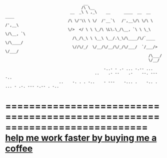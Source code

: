                                        __                                      
                                      /\ \__                                   
                                 __  _\ \ ,_\    __      ____  __  __    ____  
                                /\ \/'\\ \ \/  /'__`\   /',__\/\ \/\ \  /',__\ 
                                \/>  </ \ \ \_/\ \L\.\_/\__, `\ \ \_\ \/\__, `\
                                  /\_/\_\ \ \__\ \__/.\_\/\____/\/`____ \/\____/
                                  \//\/_/  \/__/\/__/\/_/\/___/  `/___/> \/___/ 
                                                                    /\___/      
                                                                    \/__/       

                                                -..- - .- ... -.-- ...
                                            ..    .- --    .-    --. --- -..                                     
                            ..    -. . . -..    - ---    -... .    -.. . ... - .-. --- -.-- . -..


  ============================================================================
  [help me work faster by buying me a coffee](https://buymeacoffee.com/xtasys)
  ============================================================================
  
